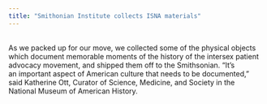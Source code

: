 ```yaml
---
title: "Smithonian Institute collects ISNA materials"
---
```


<br>As we packed up for our move, we collected some of the physical objects <br>which document memorable moments of the history of the intersex patient <br>advocacy movement, and shipped them off to the Smithsonian. &#8220;It&#8217;s <br>an important aspect of American culture that needs to be documented,&#8221; <br>said Katherine Ott, Curator of Science, Medicine, and Society in the <br>National Museum of American History.<br>